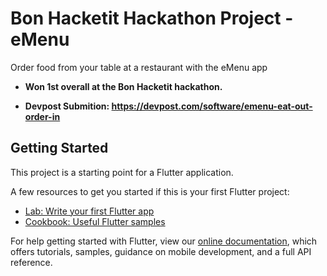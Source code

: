 # Bon Hacketit Hackathon Project - eMenu
Order food from your table at a restaurant with the eMenu app

  * **Won 1st overall at the Bon Hacketit hackathon.**
  
  * **Devpost Submition: https://devpost.com/software/emenu-eat-out-order-in**


## Getting Started

This project is a starting point for a Flutter application.

A few resources to get you started if this is your first Flutter project:

- [Lab: Write your first Flutter app](https://flutter.dev/docs/get-started/codelab)
- [Cookbook: Useful Flutter samples](https://flutter.dev/docs/cookbook)

For help getting started with Flutter, view our
[online documentation](https://flutter.dev/docs), which offers tutorials,
samples, guidance on mobile development, and a full API reference.
